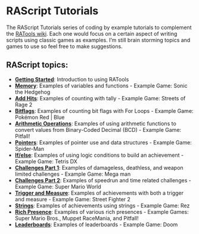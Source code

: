 # RAScript Tutorials

The RAScript Tutorials series of coding by example tutorials to complement the [RATools wiki](https://github.com/Jamiras/RATools/wiki). Each one would focus on a certain aspect of writing scripts using classic games as examples. I’m still brain storming topics and games to use so feel free to make suggestions.

## RAScript topics:
* [**Getting Started**](/Tutorials/00_Getting_Started/readme.md): Introduction to using RATools
* [**Memory**](/Tutorials/01_Memory/readme.md): Examples of variables and functions - Example Game: Sonic the Hedgehog
* [**Add Hits**](/Tutorials/02_Add_Hits/readme.md): Examples of counting with tally - Example Game: Streets of Rage 2 
* [**Bitflags**](/Tutorials/03_Bitflags/readme.md): Examples of counting bit flags with For Loops - Example Game: Pokémon Red | Blue
* [**Arithmetic Operations**](/Tutorials/04_Arithmetic_Operations/readme.md): Examples of using arithmetic functions to convert values from Binary-Coded Decimal (BCD) - Example Game: Pitfall!
* [**Pointers**](/Tutorials/05_Pointers/readme.md): Examples of pointer use and data structures - Example Game: Spider-Man
* [**If/else**](/Tutorials/06_If_Else/readme.md): Examples of using logic conditions to build an achievement - Example Game: Tetris DX
* [**Challenges Part 1**](/Tutorials/07_Challenges_Part_1/readme.md): Examples of damageless, deathless, and weapon limited challenges - Example Game: Mega man
* [**Challenges Part 2**](/Tutorials/08_Challenges_Part_2/readme.md): Examples of speedrun and time related challenges - Example Game: Super Mario World
* [**Trigger and Measure**](/Tutorials/09_Trigger_and_Measure/readme.md): Examples of achievements with both a trigger and measure - Example Game: Street Fighter 2
* [**Strings**](/Tutorials/10_Strings/readme.md): Examples of achievements using strings - Example Game: Rez
* [**Rich Presence**](/Tutorials/11_Rich_Presence/readme.md): Examples of various rich presences - Example Games: Super Mario Bros., Muppet RaceMania, and Pitfall!
* [**Leaderboards**](/Tutorials/12_Leaderboards/readme.md): Examples of leaderboards - Example Game: Doom
